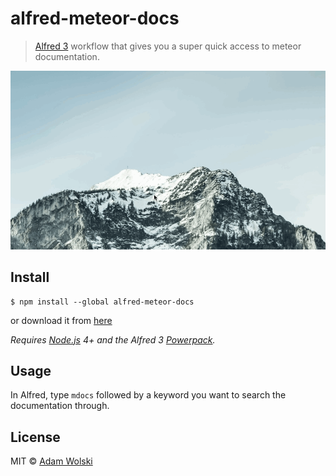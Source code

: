 # alfred-meteor-docs

> [Alfred 3](https://www.alfredapp.com) workflow that gives you a super quick access to meteor documentation. 

<img src="https://raw.githubusercontent.com/wolasss/alfred-meteor-docs/master/alfred-meteor-docs.gif">

## Install

```
$ npm install --global alfred-meteor-docs
```

or download it from [here](https://raw.githubusercontent.com/wolasss/alfred-meteor-docs/master/alfred-meteor-docs.alfredworkflow)

*Requires [Node.js](https://nodejs.org) 4+ and the Alfred 3 [Powerpack](https://www.alfredapp.com/powerpack/).*

## Usage

In Alfred, type `mdocs` followed by a keyword you want to search the documentation through.

## License

MIT © [Adam Wolski](https://adamwolski.com)